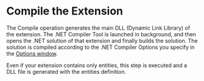 # Compile the Extension

The Compile operation generates the main DLL (Dynamic Link Library) of the extension. The .NET Compiler Tool is launched in background, and then opens the .NET solution of that extension and finally builds the solution. The solution is compiled according to the .NET Compiler Options you specify in the [Options window](<../../../ref/integration-studio/menu/edit/options.md>).

Even if your extension contains only entities, this step is executed and a DLL file is generated with the entities definition.
